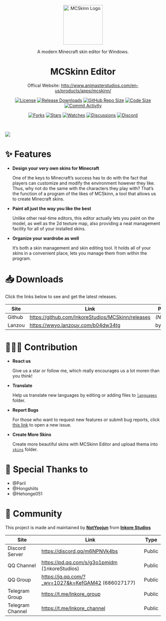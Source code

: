 
<p align="center">
  <a href="http://www.animasterstudios.com/products/apps/mcskinn" target="_blank" rel="noopener noreferrer">
    <img width="128" src="https://github.com/InkoreStudios/MCSkinn/blob/main/logos/MCSkinn.png?raw=true" alt="MCSkinn Logo">
  </a>
</p>

<p align="center">A modern Minecraft skin editor for Windows.</p>

<h1 align="center">
  MCSkinn Editor
</h1>




<p align="center">Offical Website: <a href="http://www.animasterstudios.com/en-us/products/apps/mcskinn/">http://www.animasterstudios.com/en-us/products/apps/mcskinn/</p>

<p align="center">
  <a href="./LICENSE"><img src="https://img.shields.io/github/license/InkoreStudios/MCSkinn" alt="License"></a>
  <a href="https://github.com/InkoreStudios/MCSkinn/releases"><img src="https://img.shields.io/github/downloads/InkoreStudios/MCSkinn/total?color=%239F7AEA" alt="Release Downloads"></a>
  <a href="#"><img src="https://img.shields.io/github/repo-size/InkoreStudios/MCSkinn?color=%234682B4" alt="GitHub Repo Size"></a>
  <a href="#"><img src="https://img.shields.io/github/languages/code-size/InkoreStudios/MCSkinn" alt="Code Size"></a>
  <a href="https://github.com/InkoreStudios/MCSkinn/commits/"><img src="https://img.shields.io/github/commit-activity/m/InkoreStudios/MCSkinn" alt="Commit Activity"></a>
</p>

<p align="center">
  <a href="https://github.com/InkoreStudios/MCSkinn/network/members"><img src="https://img.shields.io/github/forks/InkoreStudios/MCSkinn?style=social" alt="Forks"></a>
  <a href="https://github.com/InkoreStudios/MCSkinn/stargazers"><img src="https://img.shields.io/github/stars/InkoreStudios/MCSkinn?style=social" alt="Stars"></a>
  <a href="https://github.com/InkoreStudios/MCSkinn/watchers"><img src="https://img.shields.io/github/watchers/InkoreStudios/MCSkinn?style=social" alt="Watches"></a>
  <a href="https://github.com/InkoreStudios/MCSkinn/discussions"><img src="https://img.shields.io/github/discussions/InkoreStudios/MCSkinn?style=social" alt="Discussions"></a>
  <a href="https://discord.gg/m6NPNVk4bs"><img src="https://img.shields.io/discord/1092738458805608561?style=social&label=Discord&logo=discord" alt="Discord"></a>
</p>

<br>

![](https://github.com/InkoreStudios/MCSkinn/blob/main/docs/images/image_product_mcskinn_screenshot.png?raw=true)

# ✨ Features


- **Design your very own skins for Minecraft** 

  One of the keys to Minecraft’s success has to do with the fact that players can customize and modify the environment however they like. Thus, why not do the same with the characters they play with? That’s the function of a program of the likes of MCSkinn, a tool that allows us to create Minecraft skins.

- **Paint all just the way you like the best**

  Unlike other real-time editors, this editor actually lets you paint on the model, as well as the 2d texture map, also providing a neat management facility for all of your installed skins.

- **Organize your wardrobe as well**

  It’s both a skin management and skin editing tool. It holds all of your skins in a convenient place, lets you manage them from within the program.

# 📥 Downloads

Click the links below to see and get the latest releases.

| Site  | Link  | Password  |
| ------------ | ------------ | ------------ |
| Github  | <https://github.com/InkoreStudios/MCSkinn/releases>  | *(None)*  |
| Lanzou  | <https://wwyo.lanzouy.com/b04dw34tg>  | bynotyoojun  |


# 🙋🏻‍♂️ Contribution

- **React us**

  Give us a star or follow me, which really encourages us a lot moren than you think!

- **Translate**

  Help us translate new languages by editing or adding files to [`languages`](https://github.com/InkoreStudios/MCSkinn/tree/main/languages) folder.
  
- **Report Bugs**

  For those who want to request new features or submit bug reports, click [this link](https://github.com/InkoreStudios/MCSkinn/issues/new/choose) to open a new issue.

- **Create More Skins**

  Create more beautiful skins with MCSkinn Editor and upload thema into [`skins`](https://github.com/InkoreStudios/MCSkinn/tree/main/skins) folder.



# 🤝 Special Thanks to

- @Paril
- @Hongshiits
- @Hehonge051


# 🎊 Community

This project is made and maintained by [**NotYoojun**](https://github.com/NotYoojun) from [**Inkore Studios**](https://github.com/InkoreStudios)

| Site  | Link  | Type  |
| ------------ | ------------ | ------------ |
| Discord Server | <https://discord.gg/m6NPNVk4bs>  | Public  |
| QQ Channel  | <https://pd.qq.com/s/g3o1pmidm> (1nkoreStudios)  | Public  |
| QQ Group |<https://jq.qq.com/?_wv=1027&k=KefGAM42> (686027177)  | Public  |
| Telegram Group | <https://t.me/Inkore_group>  | Public  |
| Telegram Channel | <https://t.me/Inkore_channel>  | Public  |
